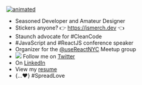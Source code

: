 [![animated](https://raw.githubusercontent.com/donavon/donavon/master/img/readme.svg)](https://dwe.st/rr)

- Seasoned Developer and Amateur Designer
- Stickers anyone? 👉 https://jsmerch.dev 👈
- Staunch advocate for #CleanCode
- #JavaScript and #ReactJS conference speaker
- Organizer for the [@useReactNYC](https://usereact.nyc/) Meetup group
- <img src="https://raw.githubusercontent.com/donavon/donavon/master/img/twitter.svg" /> Follow me on [Twitter](https://dwe.st/t)
- On [LinkedIn](https://dwe.st/li)
- View my [resume](https://dwe.st/resume)
- {...♥️} #SpreadLove

<!--
**donavon/donavon** is a ✨ _special_ ✨ repository because its `README.md` (this file) appears on your GitHub profile.

Here are some ideas to get you started:

- 🔭 I’m currently working on ...
- 🌱 I’m currently learning ...
- 👯 I’m looking to collaborate on ...
- 🤔 I’m looking for help with ...
- 💬 Ask me about ...
- 📫 How to reach me: ...
- 😄 Pronouns: ...
- ⚡ Fun fact: ...
-->
